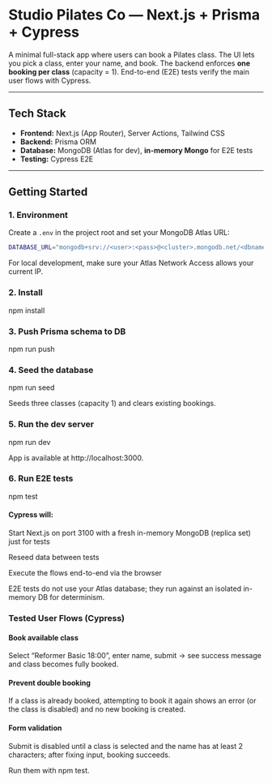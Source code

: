 # Studio Pilates Co — Next.js + Prisma + Cypress

A minimal full-stack app where users can book a Pilates class. The UI lets you pick a class, enter your name, and book. The backend enforces **one booking per class** (capacity = 1). End-to-end (E2E) tests verify the main user flows with Cypress.

---

## Tech Stack

- **Frontend:** Next.js (App Router), Server Actions, Tailwind CSS
- **Backend:** Prisma ORM
- **Database:** MongoDB (Atlas for dev), **in-memory Mongo** for E2E tests
- **Testing:** Cypress E2E

---

## Getting Started

### 1. Environment

Create a `.env` in the project root and set your MongoDB Atlas URL:

```bash
DATABASE_URL="mongodb+srv://<user>:<pass>@<cluster>.mongodb.net/<dbname>?retryWrites=true&w=majority"
```

For local development, make sure your Atlas Network Access allows your current IP.

### 2. Install

npm install

### 3. Push Prisma schema to DB

npm run push

### 4. Seed the database

npm run seed

Seeds three classes (capacity 1) and clears existing bookings.

### 5. Run the dev server

npm run dev

App is available at http://localhost:3000.

### 6. Run E2E tests

npm test

#### Cypress will:

Start Next.js on port 3100 with a fresh in-memory MongoDB (replica set) just for tests

Reseed data between tests

Execute the flows end-to-end via the browser

E2E tests do not use your Atlas database; they run against an isolated in-memory DB for determinism.

### Tested User Flows (Cypress)

#### Book available class

Select “Reformer Basic 18:00”, enter name, submit → see success message and class becomes fully booked.

#### Prevent double booking

If a class is already booked, attempting to book it again shows an error (or the class is disabled) and no new booking is created.

#### Form validation

Submit is disabled until a class is selected and the name has at least 2 characters; after fixing input, booking succeeds.

Run them with npm test.
